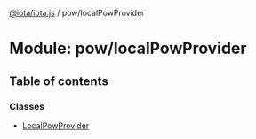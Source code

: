 [@iota/iota.js](../README.md) / pow/localPowProvider

# Module: pow/localPowProvider

## Table of contents

### Classes

- [LocalPowProvider](../classes/pow_localpowprovider.localpowprovider.md)

